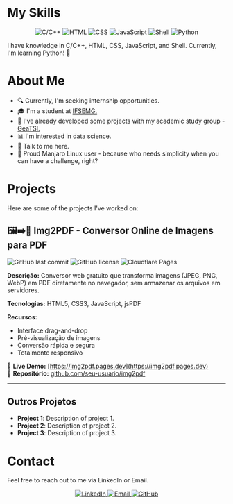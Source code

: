 # My Skills

<p align="center">
  <img src="https://img.shields.io/badge/C/C++-blue.svg" alt="C/C++">
  <img src="https://img.shields.io/badge/HTML-orange.svg" alt="HTML">
  <img src="https://img.shields.io/badge/CSS-blue.svg" alt="CSS">
  <img src="https://img.shields.io/badge/JavaScript-yellow.svg" alt="JavaScript">
  <img src="https://img.shields.io/badge/Shell-black.svg" alt="Shell">
  <img src="https://img.shields.io/badge/Python-green.svg" alt="Python">
</p>

<p>I have knowledge in C/C++, HTML, CSS, JavaScript, and Shell. Currently, I'm learning Python! 🐍</p>

# About Me

<ul>
  <li>🔍 Currently, I'm seeking internship opportunities.</li>
  <li>🎓 I'm a student at <a href="https://www.ifsudestemg.edu.br/barbacena" target="_blank">IFSEMG.</a></li>
  <li>🚀 I've already developed some projects with my academic study group - <a href="https://github.com/GeaTSI" target="_blank">GeaTSI.</a></li>
  <li>📊 I'm interested in data science.</li>
  <li>💬 Talk to me here.</li>
  <li>🐧 Proud Manjaro Linux user - because who needs simplicity when you can have a challenge, right?</li>
</ul>

# Projects

Here are some of the projects I've worked on:

## 🖼️➡️📄 Img2PDF - Conversor Online de Imagens para PDF

![GitHub last commit](https://img.shields.io/github/last-commit/matheusferreir4/img2pdf)
![GitHub license](https://img.shields.io/github/license/matheusferreir4/img2pdf)
![Cloudflare Pages](https://img.shields.io/badge/Deployed_on-Cloudflare_Pages-f38020?logo=cloudflare)

**Descrição:** Conversor web gratuito que transforma imagens (JPEG, PNG, WebP) em PDF diretamente no navegador, sem armazenar os arquivos em servidores.

**Tecnologias:** HTML5, CSS3, JavaScript, jsPDF

**Recursos:**
- Interface drag-and-drop
- Pré-visualização de imagens
- Conversão rápida e segura
- Totalmente responsivo

🔗 **Live Demo:** [https://img2pdf.pages.dev](https://img2pdf.pages.dev)  
📂 **Repositório:** [github.com/seu-usuario/img2pdf](https://github.com/seu-usuario/img2pdf)

---

## Outros Projetos
- **Project 1**: Description of project 1.
- **Project 2**: Description of project 2.
- **Project 3**: Description of project 3.

# Contact

Feel free to reach out to me via LinkedIn or Email.

<p align="center">
  <a href="https://www.linkedin.com/in/your-profile" target="_blank">
    <img src="https://img.shields.io/badge/LinkedIn-0077B5?style=for-the-badge&logo=linkedin&logoColor=white" alt="LinkedIn">
  </a>
  <a href="mailto:your.email@example.com">
    <img src="https://img.shields.io/badge/Email-D14836?style=for-the-badge&logo=gmail&logoColor=white" alt="Email">
  </a>
  <a href="https://github.com/seu-usuario" target="_blank">
    <img src="https://img.shields.io/badge/GitHub-100000?style=for-the-badge&logo=github&logoColor=white" alt="GitHub">
  </a>
</p>
